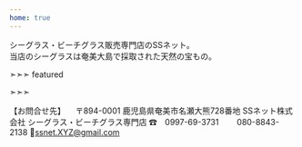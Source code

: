```yaml
---
home: true
---
```


<div class="banner"><div class="container">
シーグラス・ビーチグラス販売専門店のSSネット。<br>
当店のシーグラスは奄美大島で採取された天然の宝もの。
</div></div>

➣➣➣ featured
<!-- アイコン：order, 注文! -->


<!-- アイコン：heart, 案内 -->


<!-- アイコン：info, 作成見本 -->


<!-- アイコン：ssnet, SSネット -->
➣➣➣

<div class="extra"><div class="container">
  

【お問合せ先】
　〒894-0001
  鹿児島県奄美市名瀬大熊728番地
  SSネット株式会社
  シーグラス・ビーチグラス専門店
  ☎　0997-69-3731
  　　080-8843-2138
  📧ssnet.XYZ@gmail.com


</div></div>
